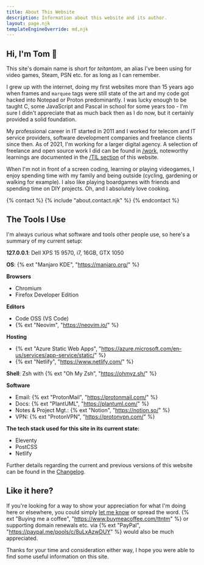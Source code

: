 ```yaml
---
title: About This Website
description: Information about this website and its author.
layout: page.njk
templateEngineOverride: md,njk
---
```


## Hi, I'm Tom 🚀

This site's domain name is short for _teitantom_, an alias I've been using for video games, Steam, PSN etc. for as long as I can remember.

I grew up with the internet, doing my first websites more than 15 years ago when frames and `marquee` tags were still state of the art and my code got hacked into Notepad or Proton predominantly. I was lucky enough to be taught C, some JavaScript and Pascal in school for some years too - I'm sure I didn't appreciate that as much back then as I do now, but it certainly provided a solid foundation.

My professional career in IT started in 2011 and I worked for telecom and IT service providers, software development companies and freelance clients since then. As of 2021, I'm working for a larger digital agency. A selection of freelance and open source work I did can be found in [/work](/work), noteworthy learnings are documented in the [/TIL section](/today-i-learned) of this website.

When I'm not in front of a screen coding, learning or playing videogames, I enjoy spending time with my family and being outside (cycling, gardening or walking for example). I also like playing boardgames with friends and spending time on DIY projects. Oh, and I absolutely love cooking.

{% contact %}
  {% include "about.contact.njk" %}
{% endcontact %}

## The Tools I Use

I'm always curious what software and tools other people use, so here's a summary of my current setup:

**127.0.0.1**: Dell XPS 15 9570, i7, 16GB, GTX 1050

**OS**: {% ext "Manjaro KDE", "https://manjaro.org/" %}

**Browsers**
- Chromium
- Firefox Developer Edition

**Editors**
- Code OSS (VS Code)
- {% ext "Neovim", "https://neovim.io/" %}

**Hosting**
- {% ext "Azure Static Web Apps", "https://azure.microsoft.com/en-us/services/app-service/static/" %}
- {% ext "Netlify", "https://www.netlify.com/" %}

**Shell**: Zsh with {% ext "Oh My Zsh", "https://ohmyz.sh/" %}

**Software**
- Email: {% ext "ProtonMail", "https://protonmail.com/" %}
- Docs: {% ext "PlantUML", "https://plantuml.com/" %}
- Notes & Project Mgt.: {% ext "Notion", "https://notion.so/" %}
- VPN: {% ext "ProtonVPN", "https://protonvpn.com/" %}

**The tech stack used for this site in its current state:**

- Eleventy
- PostCSS
- Netlify

Further details regarding the current and previous versions of this website can be found in the [Changelog](/changelog).

## Like it here?

If you're looking for a way to show your appreciation for what I'm doing here or elsewhere, you could simply [let me know](mailto:ttntm@pm.me) or spread the word. {% ext "Buying me a coffee", "https://www.buymeacoffee.com/ttntm" %} or supporting domain renewals etc. via {% ext "PayPal", "https://paypal.me/pools/c/8uLxAzwDUY" %} would also be much appreciated.

Thanks for your time and consideration either way, I hope you were able to find some useful information on this site.
